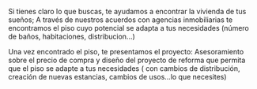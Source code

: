 Si tienes claro lo que buscas, te ayudamos a encontrar la vivienda de tus sueños; A través de nuestros acuerdos con agencias inmobiliarias te encontramos el piso cuyo potencial se adapta a tus necesidades (número de baños, habitaciones, distribucion...)

Una vez encontrado el piso, te presentamos el proyecto: Asesoramiento sobre el precio de compra y diseño del proyecto de reforma que permita que el piso se adapte a tus necesidades ( con cambios de distribución, creación de nuevas estancias, cambios de usos...lo que necesites)
